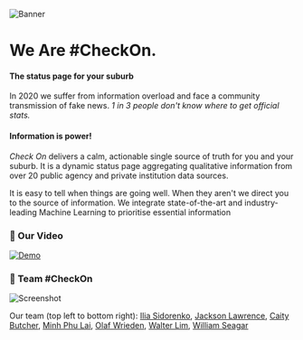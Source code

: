 ![Banner](https://imgur.com/GiItIH7.png)

# We Are #CheckOn.

#### The status page for your suburb

In 2020 we suffer from information overload and face a community transmission of fake news. _1 in 3 people don't know where to get official stats._

#### Information is power!

_Check On_ delivers a calm, actionable single source of truth for you and your suburb. It is a dynamic status page aggregating qualitative information from over 20 public agency and private institution data sources.

It is easy to tell when things are going well. When they aren't we direct you to the source of information. We integrate state-of-the-art and industry-leading Machine Learning to prioritise essential information

### 🎥 Our Video

[![Demo](https://img.youtube.com/vi/O14cMwfboos/0.jpg)](https://www.youtube.com/watch?v=O14cMwfboos)

### 📸 Team #CheckOn

![Screenshot](https://imgur.com/qipU8zR.png)

Our team (top left to bottom right):
[Ilia Sidorenko](https://www.linkedin.com/in/ilia-sidorenko/),
[Jackson Lawrence](https://www.linkedin.com/in/jklawrence/),
[Caity Butcher](https://www.linkedin.com/in/caitybutcher/),
[Minh Phu Lai](https://www.linkedin.com/in/minh-phu-lai/),
[Olaf Wrieden](https://www.linkedin.com/in/olafwrieden/),
[Walter Lim](https://www.linkedin.com/in/waltzaround/),
[William Seagar](https://www.linkedin.com/in/william-seagar-50512614b/)
